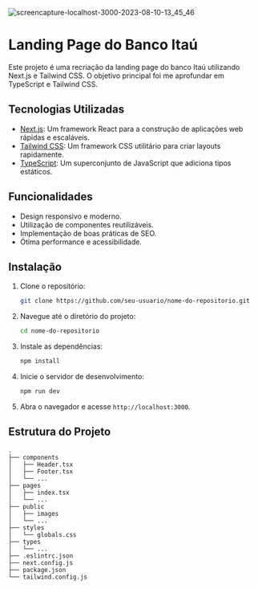 




![screencapture-localhost-3000-2023-08-10-13_45_46](https://github.com/henrydev1610/Itau-nextjs-tawilind-css/assets/116370540/2e201a90-0584-4863-9914-15f8e2bb6ad4)

# Landing Page do Banco Itaú

Este projeto é uma recriação da landing page do banco Itaú utilizando Next.js e Tailwind CSS. O objetivo principal foi me aprofundar em TypeScript e Tailwind CSS.

## Tecnologias Utilizadas

- [Next.js](https://nextjs.org/): Um framework React para a construção de aplicações web rápidas e escaláveis.
- [Tailwind CSS](https://tailwindcss.com/): Um framework CSS utilitário para criar layouts rapidamente.
- [TypeScript](https://www.typescriptlang.org/): Um superconjunto de JavaScript que adiciona tipos estáticos.

## Funcionalidades

- Design responsivo e moderno.
- Utilização de componentes reutilizáveis.
- Implementação de boas práticas de SEO.
- Ótima performance e acessibilidade.

## Instalação

1. Clone o repositório:
    ```bash
    git clone https://github.com/seu-usuario/nome-do-repositorio.git
    ```

2. Navegue até o diretório do projeto:
    ```bash
    cd nome-do-repositorio
    ```

3. Instale as dependências:
    ```bash
    npm install
    ```

4. Inicie o servidor de desenvolvimento:
    ```bash
    npm run dev
    ```

5. Abra o navegador e acesse `http://localhost:3000`.

## Estrutura do Projeto

```plaintext
.
├── components
│   ├── Header.tsx
│   ├── Footer.tsx
│   └── ...
├── pages
│   ├── index.tsx
│   └── ...
├── public
│   ├── images
│   └── ...
├── styles
│   └── globals.css
├── types
│   └── ...
├── .eslintrc.json
├── next.config.js
├── package.json
└── tailwind.config.js
